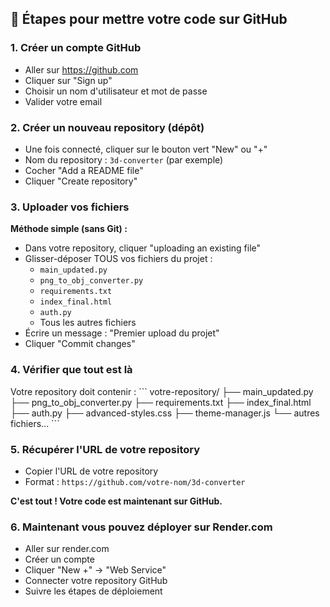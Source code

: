 ## 🔧 Étapes pour mettre votre code sur GitHub

### 1. Créer un compte GitHub
- Aller sur https://github.com
- Cliquer sur "Sign up"
- Choisir un nom d'utilisateur et mot de passe
- Valider votre email

### 2. Créer un nouveau repository (dépôt)
- Une fois connecté, cliquer sur le bouton vert "New" ou "+"
- Nom du repository : `3d-converter` (par exemple)
- Cocher "Add a README file"
- Cliquer "Create repository"

### 3. Uploader vos fichiers
**Méthode simple (sans Git) :**
- Dans votre repository, cliquer "uploading an existing file"
- Glisser-déposer TOUS vos fichiers du projet :
  - `main_updated.py`
  - `png_to_obj_converter.py`
  - `requirements.txt`
  - `index_final.html`
  - `auth.py`
  - Tous les autres fichiers
- Écrire un message : "Premier upload du projet"
- Cliquer "Commit changes"

### 4. Vérifier que tout est là
Votre repository doit contenir :
\`\`\`
votre-repository/
├── main_updated.py
├── png_to_obj_converter.py
├── requirements.txt
├── index_final.html
├── auth.py
├── advanced-styles.css
├── theme-manager.js
└── autres fichiers...
\`\`\`

### 5. Récupérer l'URL de votre repository
- Copier l'URL de votre repository
- Format : `https://github.com/votre-nom/3d-converter`

**C'est tout ! Votre code est maintenant sur GitHub.**

### 6. Maintenant vous pouvez déployer sur Render.com
- Aller sur render.com
- Créer un compte
- Cliquer "New +" → "Web Service"
- Connecter votre repository GitHub
- Suivre les étapes de déploiement
